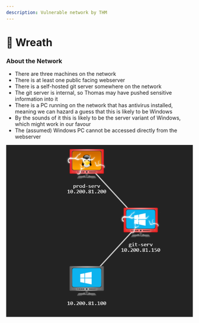 ```yaml
---
description: Vulnerable network by THM
---
```


# 🛅 Wreath

### About the Network

* There are three machines on the network
* There is at least one public facing webserver
* There is a self-hosted git server somewhere on the network
* The git server is internal, so Thomas may have pushed sensitive information into it
* There is a PC running on the network that has antivirus installed, meaning we can hazard a guess that this is likely to be Windows
* By the sounds of it this is likely to be the server variant of Windows, which might work in our favour
* The (assumed) Windows PC cannot be accessed directly from the webserver

![](<../../.gitbook/assets/image (16).png>)
